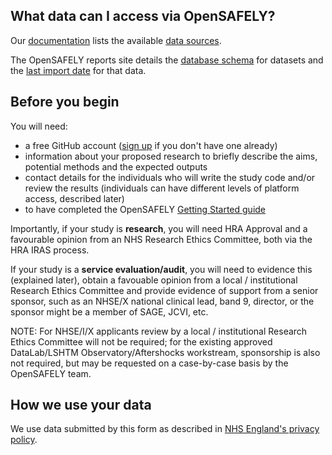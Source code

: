## What data can I access via OpenSAFELY?
Our [documentation](https://docs.opensafely.org/) lists the available [data sources](https://docs.opensafely.org/en/latest/dataset-intro/).

The OpenSAFELY reports site details the [database schema](https://reports.opensafely.org/reports/opensafely-tpp-database-schema/) for datasets and the [last import date](https://reports.opensafely.org/reports/opensafely-tpp-database-builds/) for that data.

## Before you begin
You will need:

- a free GitHub account ([sign up](https://github.com/signup) if you don't have one already)
- information about your proposed research to briefly describe the aims, potential methods and the expected outputs
- contact details for the individuals who will write the study code and/or review the results (individuals can have different levels of platform access, described later)
- to have completed the OpenSAFELY [Getting Started guide](https://docs.opensafely.org/getting-started/)

Importantly, if your study is **research**, you will need HRA Approval and a favourable opinion from an NHS Research Ethics Committee, both via the HRA IRAS process.

If your study is a **service evaluation/audit**, you will need to evidence this (explained later), obtain a favouable opinion from a local / institutional Research Ethics Committee and provide evidence of support from a senior sponsor, such as an NHSE/X national clinical lead, band 9, director, or the sponsor might be a member of SAGE, JCVI, etc.

NOTE: For NHSE/I/X applicants review by a local / institutional Research Ethics Committee will not be required; for the existing approved DataLab/LSHTM Observatory/Aftershocks workstream, sponsorship is also not required, but may be requested on a case-by-case basis by the OpenSAFELY team. 
 

## How we use your data
We use data submitted by this form as described in [NHS England's privacy policy](https://www.england.nhs.uk/contact-us/privacy-notice/how-we-use-your-information/our-workforce/).
